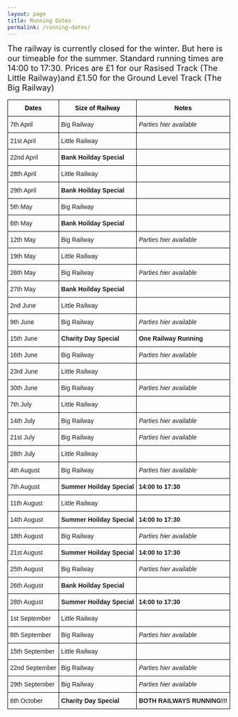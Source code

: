```yaml
---
layout: page
title: Running Dates
permalink: /running-dates/
---
```


<span style="font-size: 1.3em;">The railway is currently closed for the winter. But here is our timeable for the summer. Standard running times are 14:00 to 17:30. Prices are £1 for our Rasised Track (The Little Railway)and £1.50 for the Ground Level Track (The Big Railway) 


<style type="text/css">
.tg  {border-collapse:collapse;border-spacing:0;}
.tg td{font-family:Arial, sans-serif;font-size:14px;padding:10px 5px;border-style:solid;border-width:1px;overflow:hidden;word-break:normal;border-color:black;}
.tg th{font-family:Arial, sans-serif;font-size:14px;font-weight:normal;padding:10px 5px;border-style:solid;border-width:1px;overflow:hidden;word-break:normal;border-color:black;}
.tg .tg-hgcj{font-weight:bold;text-align:center}
.tg .tg-s268{text-align:left}
.tg .tg-0lax{text-align:left;vertical-align:top}
</style>
<table class="tg" align="center">
  <tr>
    <th class="tg-hgcj"><span style="color:rgb(0, 0, 0)">Dates</span></th>
    <th class="tg-hgcj"><span style="color:rgb(0, 0, 0)">Size of Railway</span></th>
    <th class="tg-hgcj"><span style="color:rgb(0, 0, 0)">Notes</span></th>
  </tr>
  <tr>
    <td class="tg-s268">7th April</td>
    <td class="tg-s268">Big Railway</td>
    <td class="tg-s268"><span style="font-style:italic">Parties hier available</span></td>
  </tr>
  <tr>
    <td class="tg-s268">21st April</td>
    <td class="tg-s268">Little Railway</td>
    <td class="tg-s268"></td>
  </tr>
  <tr>
    <td class="tg-s268">22nd April</td>
    <td class="tg-s268"><span style="font-weight:bold">Bank Hoilday Special</span><br></td>
    <td class="tg-s268"></td>
  </tr>
  <tr>
    <td class="tg-s268">28th April</td>
    <td class="tg-s268">Little Railway</td>
    <td class="tg-s268"></td>
  </tr>
  <tr>
    <td class="tg-s268">29th April</td>
    <td class="tg-s268"><span style="font-weight:bold">Bank Hoilday Special</span></td>
    <td class="tg-s268"></td>
  </tr>
  <tr>
    <td class="tg-s268">5th May</td>
    <td class="tg-s268">Big Railway</td>
    <td class="tg-s268"></td>
  </tr>
  <tr>
    <td class="tg-s268">6th May</td>
    <td class="tg-s268"><span style="font-weight:bold">Bank Hoilday Special</span></td>
    <td class="tg-s268"></td>
  </tr>
  <tr>
    <td class="tg-s268">12th May</td>
    <td class="tg-s268">Big Railway</td>
    <td class="tg-s268"><span style="font-style:italic">Parties hier available</span></td>
  </tr>
  <tr>
    <td class="tg-s268">19th May</td>
    <td class="tg-s268">Little Railway</td>
    <td class="tg-s268"></td>
  </tr>
  <tr>
    <td class="tg-s268">26th May</td>
    <td class="tg-s268">Big Railway</td>
    <td class="tg-s268"><span style="font-style:italic">Parties hier available</span></td>
  </tr>
  <tr>
    <td class="tg-s268">27th May</td>
    <td class="tg-s268"><span style="font-weight:700">Bank Hoilday Special</span></td>
    <td class="tg-s268"></td>
  </tr>
  <tr>
    <td class="tg-s268">2nd June</td>
    <td class="tg-s268">Little Railway</td>
    <td class="tg-s268"></td>
  </tr>
  <tr>
    <td class="tg-0lax">9th June</td>
    <td class="tg-0lax">Big Railway</td>
    <td class="tg-0lax"><span style="font-style:italic">Parties hier available</span></td>
  </tr>
  <tr>
    <td class="tg-0lax">15th June</td>
    <td class="tg-0lax"><span style="font-weight:bold">Charity Day Special</span></td>
    <td class="tg-0lax"><span style="font-weight:bold">One Railway Running</span></td>
  </tr>
  <tr>
    <td class="tg-0lax">16th June</td>
    <td class="tg-0lax">Big Railway</td>
    <td class="tg-0lax"><span style="font-style:italic">Parties hier available</span></td>
  </tr>
  <tr>
    <td class="tg-0lax">23rd June</td>
    <td class="tg-0lax">Little Railway</td>
    <td class="tg-0lax"></td>
  </tr>
  <tr>
    <td class="tg-0lax">30th June</td>
    <td class="tg-0lax">Big Railway</td>
    <td class="tg-0lax"><span style="font-style:italic">Parties hier available</span></td>
  </tr>
  <tr>
    <td class="tg-0lax">7th July</td>
    <td class="tg-0lax">Little Railway</td>
    <td class="tg-0lax"></td>
  </tr>
  <tr>
    <td class="tg-0lax">14th July</td>
    <td class="tg-0lax">Big Railway</td>
    <td class="tg-0lax"><span style="font-style:italic">Parties hier available</span></td>
  </tr>
  <tr>
    <td class="tg-0lax">21st July</td>
    <td class="tg-0lax">Big Railway</td>
    <td class="tg-0lax"><span style="font-style:italic">Parties hier available</span></td>
  </tr>
  <tr>
    <td class="tg-0lax">28th July</td>
    <td class="tg-0lax">Little Railway</td>
    <td class="tg-0lax"></td>
  </tr>
  <tr>
    <td class="tg-0lax">4th August</td>
    <td class="tg-0lax">Big Railway</td>
    <td class="tg-0lax"><span style="font-style:italic">Parties hier available</span></td>
  </tr>
  <tr>
    <td class="tg-0lax">7th August</td>
    <td class="tg-0lax"><span style="font-weight:bold">Summer Hoilday Special</span></td>
    <td class="tg-0lax"><span style="font-weight:bold">14:00 to 17:30</span></td>
  </tr>
  <tr>
    <td class="tg-0lax">11th August</td>
    <td class="tg-0lax">Little Railway</td>
    <td class="tg-0lax"></td>
  </tr>
  <tr>
    <td class="tg-0lax">14th August</td>
    <td class="tg-0lax"><span style="font-weight:700">Summer Hoilday Special</span></td>
    <td class="tg-0lax"><span style="font-weight:bold">14:00 to 17:30</span></td>
  </tr>
  <tr>
    <td class="tg-0lax">18th August</td>
    <td class="tg-0lax">Big Railway</td>
    <td class="tg-0lax"><span style="font-style:italic">Parties hier available</span></td>
  </tr>
  <tr>
    <td class="tg-0lax">21st August</td>
    <td class="tg-0lax"><span style="font-weight:700">Summer Hoilday Special</span></td>
    <td class="tg-0lax"><span style="font-weight:bold">14:00 to 17:30</span></td>
  </tr>
  <tr>
    <td class="tg-0lax">25th August</td>
    <td class="tg-0lax">Big Railway</td>
    <td class="tg-0lax"><span style="font-style:italic">Parties hier available</span></td>
  </tr>
  <tr>
    <td class="tg-0lax">26th August</td>
    <td class="tg-0lax"><span style="font-weight:700">Bank Hoilday Special</span></td>
    <td class="tg-0lax"></td>
  </tr>
  <tr>
    <td class="tg-0lax">28th August</td>
    <td class="tg-0lax"><span style="font-weight:700">Summer Hoilday Special</span></td>
    <td class="tg-0lax"><span style="font-weight:bold">14:00 to 17:30</span></td>
  </tr>
  <tr>
    <td class="tg-0lax">1st September</td>
    <td class="tg-0lax">Little Railway</td>
    <td class="tg-0lax"></td>
  </tr>
  <tr>
    <td class="tg-0lax">8th September</td>
    <td class="tg-0lax">Big Railway</td>
    <td class="tg-0lax"><span style="font-style:italic">Parties hier available</span></td>
  </tr>
  <tr>
    <td class="tg-0lax">15th September</td>
    <td class="tg-0lax">Little Railway</td>
    <td class="tg-0lax"></td>
  </tr>
  <tr>
    <td class="tg-0lax">22nd September</td>
    <td class="tg-0lax">Big Railway</td>
    <td class="tg-0lax"><span style="font-style:italic">Parties hier available</span></td>
  </tr>
  <tr>
    <td class="tg-0lax">29th September</td>
    <td class="tg-0lax">Big Railway</td>
    <td class="tg-0lax"><span style="font-style:italic">Parties hier available</span></td>
  </tr>
  <tr>
    <td class="tg-0lax">6th October</td>
    <td class="tg-0lax"><span style="font-weight:700">Charity Day Special</span></td>
    <td class="tg-0lax"><span style="font-weight:bold">BOTH RAILWAYS RUNNING!!!</span></td>
  </tr>
</table>
